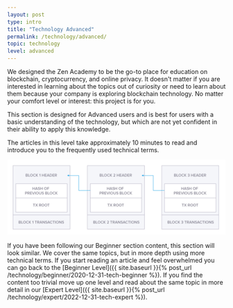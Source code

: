 ```yaml
---
layout: post
type: intro
title: "Technology Advanced"
permalink: /technology/advanced/
topic: technology
level: advanced
---
```


We designed the Zen Academy to be the go-to place for education on blockchain, cryptocurrency, and online privacy. It doesn't matter if you are interested in learning about the topics out of curiosity or need to learn about them because your company is exploring blockchain technology. No matter your comfort level or interest: this project is for you.

This section is designed for Advanced users and is best for users with a basic understanding of the technology, but which are not yet confident in their ability to apply this knowledge.

The articles in this level take approximately 10 minutes to read and introduce you to the frequently used technical terms.

![Blockchain data](/assets/post_files/technology/advanced/blockchain-as-a-data-structure/blockchain_data.jpg)

If you have been following our Beginner section content, this section will look similar. We cover the same topics, but in more depth using more technical terms. If you start reading an article and feel overwhelmed you can go back to the [Beginner Level]({{ site.baseurl }}{% post_url /technology/beginner/2020-12-31-tech-beginner %}). If you find the content too trivial move up one level and read about the same topic in more detail in our [Expert Level]({{ site.baseurl }}{% post_url /technology/expert/2022-12-31-tech-expert %}).
